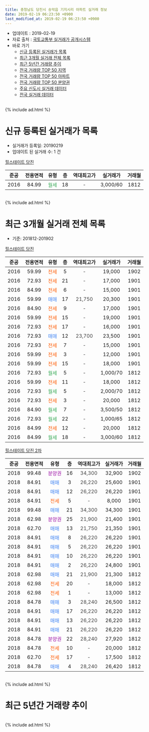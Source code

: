```yaml
---
title: 충청남도 당진시 송악읍 기지시리 아파트 실거래 정보
date: 2019-02-19 06:23:50 +0900
last_modified_at: 2019-02-19 06:23:50 +0900
---
```


* 업데이트 : 2019-02-19
* 자료 출처 : [국토교통부 실거래가 공개시스템](http://rt.molit.go.kr)
* 바로 가기
    * [신규 등록된 실거래가 목록](#신규-등록된-실거래가-목록)
    * [최근 3개월 실거래 전체 목록](#최근-3개월-실거래-전체-목록)
    * [최근 5년간 거래량 추이](#최근-5년간-거래량-추이)
    * [전국 거래량 TOP 50 지역](https://ayogom.github.io/apt-trade-info/최근-3개월-전국에서-가장-거래가-많이-발생한-지역)
    * [전국 거래량 TOP 50 아파트](https://ayogom.github.io/apt-trade-info/최근-3개월-전국에서-가장-거래가-많이-발생한-아파트)
    * [전국 거래량 TOP 50 분양권](https://ayogom.github.io/apt-trade-info/최근-3개월-전국에서-가장-거래가-많이-발생한-분양권)
    * [주요 신도시 실거래 데이터](https://ayogom.github.io/apt-trade-info/주요-신도시)
    * [전국 실거래 데이터](https://ayogom.github.io/apt-trade-info/전국)
<br>
{% include ad.html %}
<br>

# 신규 등록된 실거래가 목록
* 실거래가 등록일: 20190219
* 업데이트 된 실거래 수: 1 건


[힐스테이트 당진](https://search.naver.com/search.naver?query=%EC%B6%A9%EC%B2%AD%EB%82%A8%EB%8F%84+%EB%8B%B9%EC%A7%84%EC%8B%9C+%EC%86%A1%EC%95%85%EC%9D%8D+%EA%B8%B0%EC%A7%80%EC%8B%9C%EB%A6%AC+%ED%9E%90%EC%8A%A4%ED%85%8C%EC%9D%B4%ED%8A%B8+%EB%8B%B9%EC%A7%84)

|준공|전용면적|유형|층|역대최고가|실거래가|거래월|
|:---:|:---:|:---:|:---:|:---:|:---:|:---:|
|2016|84.99|<span style="color:#34a853">월세</span>|18|<span style="color:#444444">-</span>|3,000/60|1812|


<br>
{% include ad.html %}
<br>

# 최근 3개월 실거래 전체 목록
* 기준: 201812-201902


[힐스테이트 당진](https://search.naver.com/search.naver?query=%EC%B6%A9%EC%B2%AD%EB%82%A8%EB%8F%84+%EB%8B%B9%EC%A7%84%EC%8B%9C+%EC%86%A1%EC%95%85%EC%9D%8D+%EA%B8%B0%EC%A7%80%EC%8B%9C%EB%A6%AC+%ED%9E%90%EC%8A%A4%ED%85%8C%EC%9D%B4%ED%8A%B8+%EB%8B%B9%EC%A7%84)

|준공|전용면적|유형|층|역대최고가|실거래가|거래월|
|:---:|:---:|:---:|:---:|:---:|:---:|:---:|
|2016|59.99|<span style="color:#ff5a00">전세</span>|5|<span style="color:#444444">-</span>|19,000|1902|
|2016|72.93|<span style="color:#ff5a00">전세</span>|21|<span style="color:#444444">-</span>|17,000|1901|
|2016|84.99|<span style="color:#ff5a00">전세</span>|6|<span style="color:#444444">-</span>|15,000|1901|
|2016|59.99|<span style="color:#4285f3">매매</span>|17|<span style="color:#444444">21,750</span>|20,300|1901|
|2016|84.90|<span style="color:#ff5a00">전세</span>|9|<span style="color:#444444">-</span>|17,000|1901|
|2016|59.99|<span style="color:#ff5a00">전세</span>|15|<span style="color:#444444">-</span>|19,000|1901|
|2016|72.93|<span style="color:#ff5a00">전세</span>|17|<span style="color:#444444">-</span>|16,000|1901|
|2016|72.93|<span style="color:#4285f3">매매</span>|12|<span style="color:#444444">23,700</span>|23,500|1901|
|2016|72.93|<span style="color:#ff5a00">전세</span>|7|<span style="color:#444444">-</span>|15,000|1901|
|2016|59.99|<span style="color:#ff5a00">전세</span>|3|<span style="color:#444444">-</span>|12,000|1901|
|2016|59.99|<span style="color:#ff5a00">전세</span>|15|<span style="color:#444444">-</span>|18,000|1901|
|2016|72.93|<span style="color:#34a853">월세</span>|5|<span style="color:#444444">-</span>|1,000/70|1812|
|2016|59.99|<span style="color:#ff5a00">전세</span>|11|<span style="color:#444444">-</span>|18,000|1812|
|2016|72.93|<span style="color:#34a853">월세</span>|5|<span style="color:#444444">-</span>|2,000/70|1812|
|2016|72.93|<span style="color:#ff5a00">전세</span>|3|<span style="color:#444444">-</span>|20,000|1812|
|2016|84.90|<span style="color:#34a853">월세</span>|7|<span style="color:#444444">-</span>|3,500/50|1812|
|2016|72.93|<span style="color:#34a853">월세</span>|22|<span style="color:#444444">-</span>|1,000/65|1812|
|2016|84.99|<span style="color:#ff5a00">전세</span>|12|<span style="color:#444444">-</span>|20,000|1812|
|2016|84.99|<span style="color:#34a853">월세</span>|18|<span style="color:#444444">-</span>|3,000/60|1812|

[힐스테이트 당진 2차](https://search.naver.com/search.naver?query=%EC%B6%A9%EC%B2%AD%EB%82%A8%EB%8F%84+%EB%8B%B9%EC%A7%84%EC%8B%9C+%EC%86%A1%EC%95%85%EC%9D%8D+%EA%B8%B0%EC%A7%80%EC%8B%9C%EB%A6%AC+%ED%9E%90%EC%8A%A4%ED%85%8C%EC%9D%B4%ED%8A%B8+%EB%8B%B9%EC%A7%84+2%EC%B0%A8)

|준공|전용면적|유형|층|역대최고가|실거래가|거래월|
|:---:|:---:|:---:|:---:|:---:|:---:|:---:|
|2018|99.48|<span style="color:#9C11A5">분양권</span>|16|<span style="color:#444444">34,300</span>|32,900|1902|
|2018|84.91|<span style="color:#4285f3">매매</span>|3|<span style="color:#444444">26,220</span>|25,600|1901|
|2018|84.91|<span style="color:#4285f3">매매</span>|12|<span style="color:#444444">26,220</span>|26,220|1901|
|2018|84.91|<span style="color:#ff5a00">전세</span>|5|<span style="color:#444444">-</span>|8,000|1901|
|2018|99.48|<span style="color:#4285f3">매매</span>|21|<span style="color:#444444">34,300</span>|34,300|1901|
|2018|62.98|<span style="color:#9C11A5">분양권</span>|25|<span style="color:#444444">21,900</span>|21,400|1901|
|2018|62.70|<span style="color:#4285f3">매매</span>|13|<span style="color:#444444">21,750</span>|21,350|1901|
|2018|84.91|<span style="color:#4285f3">매매</span>|8|<span style="color:#444444">26,220</span>|26,220|1901|
|2018|84.91|<span style="color:#4285f3">매매</span>|5|<span style="color:#444444">26,220</span>|26,220|1901|
|2018|84.91|<span style="color:#4285f3">매매</span>|10|<span style="color:#444444">26,220</span>|26,220|1901|
|2018|84.91|<span style="color:#4285f3">매매</span>|2|<span style="color:#444444">26,220</span>|24,800|1901|
|2018|62.98|<span style="color:#4285f3">매매</span>|21|<span style="color:#444444">21,900</span>|21,300|1812|
|2018|62.98|<span style="color:#ff5a00">전세</span>|20|<span style="color:#444444">-</span>|18,000|1812|
|2018|62.98|<span style="color:#ff5a00">전세</span>|1|<span style="color:#444444">-</span>|13,000|1812|
|2018|84.78|<span style="color:#4285f3">매매</span>|3|<span style="color:#444444">28,240</span>|26,500|1812|
|2018|84.91|<span style="color:#4285f3">매매</span>|17|<span style="color:#444444">26,220</span>|26,220|1812|
|2018|84.91|<span style="color:#4285f3">매매</span>|13|<span style="color:#444444">26,220</span>|26,220|1812|
|2018|84.91|<span style="color:#4285f3">매매</span>|21|<span style="color:#444444">26,220</span>|26,220|1812|
|2018|84.78|<span style="color:#9C11A5">분양권</span>|22|<span style="color:#444444">28,240</span>|27,920|1812|
|2018|84.78|<span style="color:#ff5a00">전세</span>|10|<span style="color:#444444">-</span>|20,000|1812|
|2018|62.70|<span style="color:#ff5a00">전세</span>|17|<span style="color:#444444">-</span>|17,500|1812|
|2018|84.78|<span style="color:#4285f3">매매</span>|4|<span style="color:#444444">28,240</span>|26,420|1812|


<br>
{% include ad.html %}
<br>

# 최근 5년간 거래량 추이


<div style="width:100%;">
    <canvas id="deal_progress" height="200"></canvas>
</div>

<script>
new Chart(document.getElementById("deal_progress"), {
    type: 'line',
    data: {
        labels: ['201402','201403','201404','201405','201406','201407','201408','201409','201410','201411','201412','201501','201502','201503','201504','201505','201506','201507','201508','201509','201510','201511','201512','201601','201602','201603','201604','201605','201606','201607','201608','201609','201610','201611','201612','201701','201702','201703','201704','201705','201706','201707','201708','201709','201710','201711','201712','201801','201802','201803','201804','201805','201806','201807','201808','201809','201810','201811','201812','201901','201902'],
        datasets: [{
            label: '매매',
            pointRadius: 1,
            data: [0, 0, 1, 4, 1, 0, 1, 4, 3, 2, 2, 0, 1, 2, 2, 1, 4, 4, 3, 1, 1, 1, 4, 4, 2, 4, 1, 0, 0, 2, 1, 2, 3, 1, 2, 0, 2, 3, 3, 1, 0, 3, 1, 3, 2, 4, 1, 23, 26, 30, 28, 23, 12, 7, 14, 9, 5, 14, 7, 11, 1],
            borderColor: "rgba(255, 201, 14, 1)",
            backgroundColor: "rgba(255, 201, 14, 0.5)",
            fill: false,
            lineTension: 0
        },{
            label: '전월세',
            pointRadius: 1,
            data: [0, 0, 0, 1, 2, 0, 0, 1, 0, 1, 0, 1, 0, 1, 0, 0, 1, 0, 0, 1, 0, 0, 0, 1, 3, 1, 0, 1, 1, 0, 0, 0, 8, 9, 13, 14, 11, 5, 4, 6, 3, 2, 0, 1, 2, 6, 1, 15, 18, 38, 20, 27, 31, 14, 9, 4, 6, 10, 12, 9, 1],
            borderColor: "rgba(0, 141, 185, 1)",
            backgroundColor: "rgba(0, 141, 185, 0.5)",
            fill: false,
            lineTension: 0
        }
        ]
    },
    options: {
        responsive: true,
        title: {
            display: false
        },
        tooltips: {
            mode: 'index',
            intersect: false
        },
        hover: {
            mode: 'nearest',
            intersect: true
        },
        scales: {
            xAxes: [{
                display: true,
                scaleLabel: {
                    display: true,
                    labelString: '년/월'
                }
            }],
            yAxes: [{
                display: true,
                ticks: {
                    suggestedMin: 0,
                },
                scaleLabel: {
                    display: true,
                    labelString: '실거래 수'
                }
            }]
        }
    }
});

</script>


<br>
{% include ad.html %}
<br>

